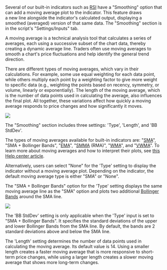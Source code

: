 Several of our built-in indicators such as [RSI](https://www.tradingview.com/support/solutions/43000502338-relative-strength-index-rsi/) have a "Smoothing" option that can add a moving average plot to the indicator. This feature draws a new line alongside the indicator's calculated output, displaying a smoothed (averaged) version of that same data. The "Smoothing" section is in the script's "Settings/Inputs" tab.

A moving average is a technical analysis tool that calculates a series of averages, each using a successive subset of the chart data, thereby creating a dynamic average line. Traders often use moving averages to smooth a chart's price fluctuations and help identify the general trend direction.

There are different types of moving averages, which vary in their calculations. For example, some use equal weighting for each data point, while others multiply each point by a weighting factor to give more weight to specific data (e.g., weighting the points based on recency, symmetry, or volume, linearly or exponentially). The length of the moving average, which is the number of data points used in calculating the average, also influences the final plot. All together, these variations affect how quickly a moving average responds to price changes and how significantly it moves. 

![](https://s3.amazonaws.com/cdn.freshdesk.com/data/helpdesk/attachments/production/43541996707/original/CeomZNLacHD1t28-JsxDBv8mRnZOX72GQw.png?1740044754)

The "Smoothing" section includes three settings: 'Type', 'Length', and 'BB StdDev'. 

The types of moving averages available for built-in indicators are: "[SMA](https://www.tradingview.com/support/solutions/43000696841/)", "SMA + Bollinger Bands", "[EMA](https://www.tradingview.com/support/solutions/43000592270/)", "[SMMA](https://www.tradingview.com/support/solutions/43000591343/) (RMA)", "[WMA](https://www.tradingview.com/support/solutions/43000594680/)", and "[VWMA](https://www.tradingview.com/support/solutions/43000592293/)". To learn more about moving averages and how to interpret their plots, see [this Help center article](https://www.tradingview.com/support/solutions/43000502589-moving-averages/). 

Alternatively, users can select "None" for the 'Type' setting to display the indicator without a moving average plot. Depending on the indicator, the default moving average type is either "SMA" or "None".

The "SMA + Bollinger Bands" option for the 'Type' setting displays the same moving average line as the "SMA" option and plots two additional [Bollinger Bands](https://www.tradingview.com/support/solutions/43000501840/) around the SMA line. 

![](https://s3.amazonaws.com/cdn.freshdesk.com/data/helpdesk/attachments/production/43527536219/original/xTdSEizJTIgwWq17ulfuW-RQYWB9O2nqRQ.png?1733321235)

The 'BB StdDev' setting is only applicable when the 'Type' input is set to "SMA + Bollinger Bands". It specifies the standard deviations of the upper and lower Bollinger Bands from the SMA line. By default, the bands are 2 standard deviations above and below the SMA line. 

The 'Length' setting determines the number of data points used in calculating the moving average. Its default value is 14. Using a smaller length creates a faster moving average that is more responsive to short-term price changes, while using a larger length creates a slower moving average that shows more long-term changes.